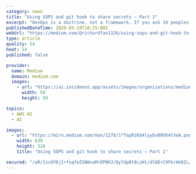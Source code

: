 ```yaml
---
category: news
title: "Using SOPS and git hook to share secrets — Part 1"
excerpt: "DevOps is a doctrine, not a framework. If you ask 10 peoples what is DevOps, you will get 10 different answers. But among those answers, Automation and Infrastructure as code would somewhat be ..."
publishedDateTime: 2020-03-19T18:25:00Z
webUrl: "https://medium.com/@richardfan1126/using-sops-and-git-hook-to-share-secrets-part-1-d1d4475a4b46"
type: article
quality: 54
heat: 54
published: false

provider:
  name: Medium
  domain: medium.com
  images:
    - url: "https://ai.insideout.app/assets/images/organizations/medium.com-50x50.jpg"
      width: 50
      height: 50

topics:
  - AWS AI
  - AI

images:
  - url: "https://miro.medium.com/max/1278/1*TapRiKb4lyyEvB8hK4tVeA.png"
    width: 639
    height: 318
    title: "Using SOPS and git hook to share secrets — Part 1"

secured: "/aR/Izc6FDjI+fsqfeZSNWvaMrDPBHJ/Qy7dpBt8czHt/dlODrC9FkrAk6Zc/bvaLGebXgSsw4kj/y8R5JpwiyZq7tQ02DwiYhgvI58vft8WTp1xpp47nZTINr7wL6zhIbR611OqirT7glBJB9CWvCRNbZUtCCrXLIBByiHi4dzJTrwMw4VJrHlnPuuOFsfPNXOv5cmL+lr/PnZQhZTAzgcpnQOFTdzBnAJ4c8w/bIurk8g+ZtTY/KPs7iG5QEObFzFIqkJAy4HukwCYHUaOEUQ5CuamjHjPS1l7lvlzcLLVhJ4HMrNYRPsJjhigRoOl;hbTxrpy2VFNYg1VZpeQbcA=="
---
```


